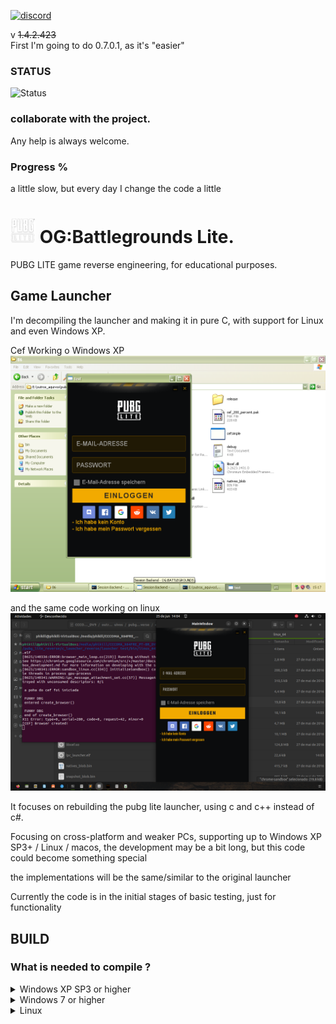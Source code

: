 [![discord](https://shields.io/discord/1334106568253509692?style=for-the-badge&label=OG:BG&logo=discord&labelColor=black&color=5865F2)](https://discord.gg/hmdVw2pR)


v <strike>1.4.2.423 </strike>  
 First I'm going to do 0.7.0.1, as it's "easier"  


### STATUS  
  ![Status](http://img.shields.io/badge/ACTIVE-active.png)

### collaborate with the project. 

 Any help is always welcome.  

  

### Progress % 

 a little slow, but every day I change the code a little   




# <img src="web_help_files/pubg_lite_logo.png" width="40" height="40" />   OG:Battlegrounds Lite.
PUBG LITE game reverse engineering, for educational purposes.  



## Game Launcher


I'm decompiling the launcher and making it in pure C, with support for Linux and even Windows XP.  

 Cef Working o Windows XP  
<img src="web_help_files/lpc_launcher_nt.png" alt="launcher_windows" width="600">

 and the same code working on linux  
<img src="web_help_files/lpc_launcher_linux.png" alt="launcher_linux" width="600">



It focuses on rebuilding the pubg lite launcher, using c and c++ instead of c#.

Focusing on cross-platform and weaker PCs, supporting up to Windows XP SP3+ / Linux / macos, the development may be a bit long, but this code could become something special

the implementations will be the same/similar to the original launcher  

Currently the code is in the initial stages of basic testing, just for functionality

## BUILD   
### What is needed to compile ?  

</div>
  <details>
   <summary> Windows XP SP3 or higher </summary>  


 to compile for Windows XP and higher systems you need `Open Watcom 1.9`  


run ```build_launcher_watcom.bat``` and it will compile and generate an X32 file locally ```lpc_launcher.exe``` , which you can test by placing it inside ```bin/nt_86```  


watcom generates light, fast and optimized files, but not secure.  


watcom only supports 32-bit binaries, from 386 to 686 floating point control  

</details>

</div>
  <details>
   <summary> Windows 7 or higher </summary>
   You need Visual Studio 2019 or 2022, I only tested it with these, maybe it will work with other versions, just change some parameters within the batch script  
 
 
run `build_launcher_visual_studio.bat` and it will compile and generate an `X32` or `X64` file locally `lpc_launcher.exe` , which you can test by placing it inside `bin/nt_86``` or  ```bin/nt_86` depending on what architecture you built  

to modify which architecture or version of visual studio, open `build_launcher_visual_studio.bat` with any text editor and modify the variables `set vsv= ` for the year of the version of your visual studio, sometimes it may not always work if you have installed it in a different location, but in this case I am following the standard installation, and for the architecture you modify the variable `set cpuarch= ` supporting the values `​​86` or `64`

</details>

</div>
  <details>
   <summary> Linux </summary>  
  
  to compile on linux you need `gcc` and some additional dependencies related to `x11` and `cef`  
  
`libx11-dev libxcomposite-dev libxrandr-dev libxtst-dev libxext-dev
libxfixes-dev libxrender-dev libxcursor-dev libgconf-2-dev
libglib2.0-dev libnss3-dev libatk1.0-dev libasound2-dev libxdamage-dev libdl-dev
libpthread-stubs0-dev librt-dev`  
  
  to compile just run `build_launcher_gcc_linux.sh` which will generate a `x64` binary file locally `lpc_launcher.elf`, and you can test it by placing it inside `bin/linux_64`

</details>






